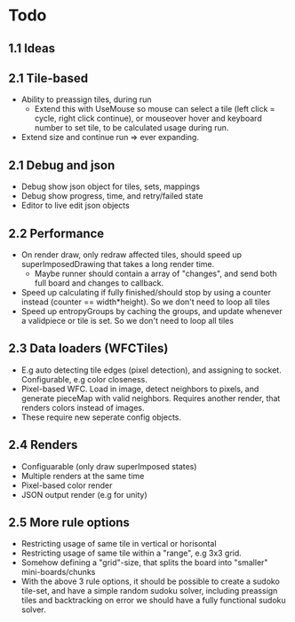 # Todo

## 1.1 Ideas

## 2.1 Tile-based
- Ability to preassign tiles, during run
  - Extend this with UseMouse so mouse can select a tile (left click = cycle, right click continue), or mouseover hover and keyboard number to set tile, to be calculated usage during run.
- Extend size and continue run => ever expanding.

## 2.1 Debug and json
- Debug show json object for tiles, sets, mappings
- Debug show progress, time, and retry/failed state
- Editor to live edit json objects

## 2.2 Performance
- On render draw, only redraw affected tiles, should speed up superImposedDrawing that takes a long render time.
  - Maybe runner should contain a array of "changes", and send both full board and changes to callback.
- Speed up calculating if fully finished/should stop by using a counter instead (counter == width*height). So we don't need to loop all tiles
- Speed up entropyGroups by caching the groups, and update whenever a validpiece or tile is set. So we don't need to loop all tiles

## 2.3 Data loaders (WFCTiles)
- E.g auto detecting tile edges (pixel detection), and assigning to socket. Configurable, e.g color closeness.
- Pixel-based WFC. Load in image, detect neighbors to pixels, and generate pieceMap with valid neighbors. Requires another render, that renders colors instead of images.
- These require new seperate config objects.

## 2.4 Renders
- Configuarable (only draw superImposed states)
- Multiple renders at the same time
- Pixel-based color render
- JSON output render (e.g for unity)
  
## 2.5 More rule options
- Restricting usage of same tile in vertical or horisontal
- Restricting usage of same tile within a "range", e.g 3x3 grid.
- Somehow defining a "grid"-size, that splits the board into "smaller" mini-boards/chunks
- With the above 3 rule options, it should be possible to create a sudoko tile-set, and have a simple random sudoku solver, including preassign tiles and backtracking on error we should have a fully functional sudoku solver.
